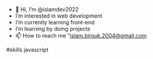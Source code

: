- 👋 Hi, I’m @islamdev2022
-  I’m interested in web development
-  I’m currently learning front-end 
-  I’m learning by doing projects 
- 📫 How to reach me "islam.birouk.2004@gmail.com


#skills 
javascript
<!---
islamdev2022/islamdev2022 is a ✨ special ✨ repository because its `README.md` (this file) appears on your GitHub profile.
You can click the Preview link to take a look at your changes.
--->

